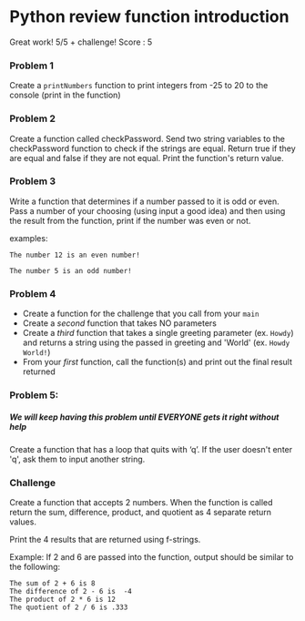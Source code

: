 # Python review function introduction
Great work! 5/5 + challenge! Score : 5
### Problem 1
Create a ```printNumbers``` function to print integers from -25 to 20 to the console (print in the function)

### Problem 2
Create a function called checkPassword. Send two string variables to the checkPassword function to check if the strings are equal. Return true if they are equal and false if they are not equal. Print the function's return value.

### Problem 3
Write a function that determines if a number passed to it is odd or even. Pass a number of your choosing (using input a good idea) and then using the result from the function, print if the number was even or not.

examples:
```
The number 12 is an even number!

The number 5 is an odd number!
```
### Problem 4
* Create a function for the challenge that you call from your ```main``` 
* Create a *second* function that takes NO parameters 
* Create a *third* function that takes a single greeting parameter (ex. ```Howdy```) and returns a string using the passed in greeting and 'World' (ex. ```Howdy World!```)
* From your *first* function, call the function(s) and print out the final result returned

### Problem 5:
##### We will keep having this problem until EVERYONE gets it right without help
Create a function that has a loop that quits with ‘q’. If the user doesn't enter 'q', ask them to input another string.

### Challenge
Create a function that accepts 2 numbers. When the function is called return the sum, difference, product, and quotient as 4 separate return values. 

Print the 4 results that are returned using f-strings.

Example: If 2 and 6 are passed into the function, output should be similar to the following:

```
The sum of 2 + 6 is 8
The difference of 2 - 6 is  -4
The product of 2 * 6 is 12
The quotient of 2 / 6 is .333
```



